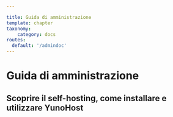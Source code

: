 ```yaml
---

title: Guida di amministrazione
template: chapter
taxonomy:
    category: docs
routes:
  default: '/admindoc'
---
```


# Guida di amministrazione

## Scoprire il self-hosting, come installare e utilizzare YunoHost
